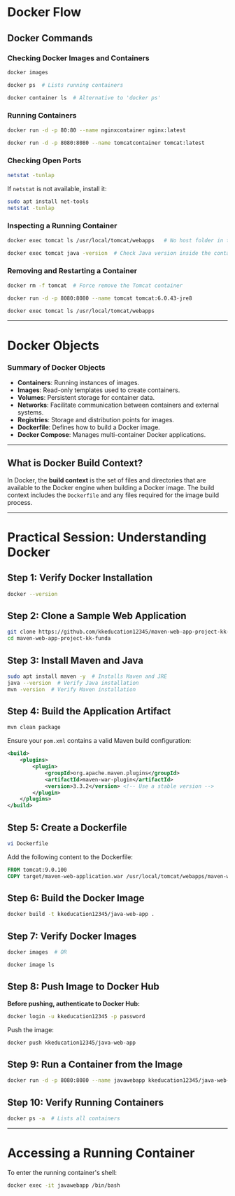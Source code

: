 # Docker Flow

## Docker Commands

### Checking Docker Images and Containers
```sh
docker images
```
```sh
docker ps  # Lists running containers
```
```sh
docker container ls  # Alternative to 'docker ps'
```

### Running Containers
```sh
docker run -d -p 80:80 --name nginxcontainer nginx:latest
```
```sh
docker run -d -p 8080:8080 --name tomcatcontainer tomcat:latest
```

### Checking Open Ports
```sh
netstat -tunlap
```
If `netstat` is not available, install it:
```sh
sudo apt install net-tools
netstat -tunlap
```

### Inspecting a Running Container
```sh
docker exec tomcat ls /usr/local/tomcat/webapps   # No host folder in the latest version
```
```sh
docker exec tomcat java -version  # Check Java version inside the container
```

### Removing and Restarting a Container
```sh
docker rm -f tomcat  # Force remove the Tomcat container
```
```sh
docker run -d -p 8080:8080 --name tomcat tomcat:6.0.43-jre8
```
```sh
docker exec tomcat ls /usr/local/tomcat/webapps
```

---

# Docker Objects

### Summary of Docker Objects
- **Containers**: Running instances of images.
- **Images**: Read-only templates used to create containers.
- **Volumes**: Persistent storage for container data.
- **Networks**: Facilitate communication between containers and external systems.
- **Registries**: Storage and distribution points for images.
- **Dockerfile**: Defines how to build a Docker image.
- **Docker Compose**: Manages multi-container Docker applications.

---

## What is Docker Build Context?
In Docker, the **build context** is the set of files and directories that are available to the Docker engine when building a Docker image. The build context includes the `Dockerfile` and any files required for the image build process.

---

# Practical Session: Understanding Docker

## Step 1: Verify Docker Installation
```sh
docker --version
```

## Step 2: Clone a Sample Web Application
```sh
git clone https://github.com/kkeducation12345/maven-web-app-project-kk-funda.git
cd maven-web-app-project-kk-funda
```

## Step 3: Install Maven and Java
```sh
sudo apt install maven -y  # Installs Maven and JRE
java --version  # Verify Java installation
mvn -version  # Verify Maven installation
```

## Step 4: Build the Application Artifact
```sh
mvn clean package
```
Ensure your `pom.xml` contains a valid Maven build configuration:
```xml
<build>
    <plugins>
        <plugin>
            <groupId>org.apache.maven.plugins</groupId>
            <artifactId>maven-war-plugin</artifactId>
            <version>3.3.2</version> <!-- Use a stable version -->
        </plugin>
    </plugins>
</build>
```

## Step 5: Create a Dockerfile
```sh
vi Dockerfile
```
Add the following content to the Dockerfile:
```dockerfile
FROM tomcat:9.0.100
COPY target/maven-web-application.war /usr/local/tomcat/webapps/maven-web-application.war
```

## Step 6: Build the Docker Image
```sh
docker build -t kkeducation12345/java-web-app .
```

## Step 7: Verify Docker Images
```sh
docker images  # OR
```
```sh
docker image ls
```

## Step 8: Push Image to Docker Hub
**Before pushing, authenticate to Docker Hub:**
```sh
docker login -u kkeducation12345 -p password
```
Push the image:
```sh
docker push kkeducation12345/java-web-app
```

## Step 9: Run a Container from the Image
```sh
docker run -d -p 8080:8080 --name javawebapp kkeducation12345/java-web-app
```

## Step 10: Verify Running Containers
```sh
docker ps -a  # Lists all containers
```

---

# Accessing a Running Container
To enter the running container's shell:
```sh
docker exec -it javawebapp /bin/bash
```
